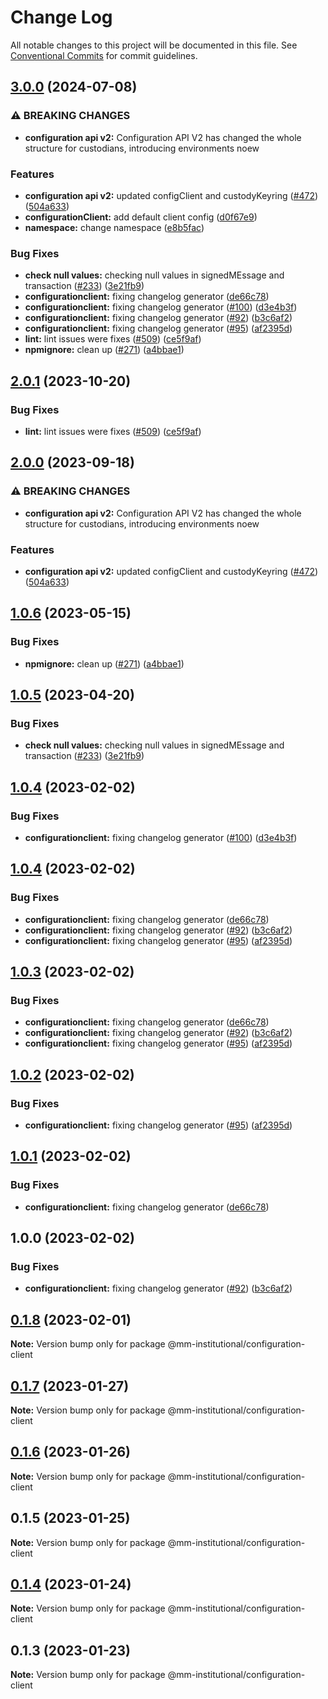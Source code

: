 # Change Log

All notable changes to this project will be documented in this file.
See [Conventional Commits](https://conventionalcommits.org) for commit guidelines.

## [3.0.0](https://github.com/rocketxujia/metamask-institutional/compare/configuration-client-v2.0.1...configuration-client-v3.0.0) (2024-07-08)


### ⚠ BREAKING CHANGES

* **configuration api v2:** Configuration API V2 has changed the whole structure for custodians, introducing environments noew

### Features

* **configuration api v2:** updated configClient and custodyKeyring ([#472](https://github.com/rocketxujia/metamask-institutional/issues/472)) ([504a633](https://github.com/rocketxujia/metamask-institutional/commit/504a6333a491a841062081211ffa15bae36f4c39))
* **configurationClient:** add default client config ([d0f67e9](https://github.com/rocketxujia/metamask-institutional/commit/d0f67e9d06d073b2e3fa556a12e17e2b323c2618))
* **namespace:** change namespace ([e8b5fac](https://github.com/rocketxujia/metamask-institutional/commit/e8b5fac50b8b59e69906fdf828185064b1b0e4e8))


### Bug Fixes

* **check null values:** checking null values in signedMEssage and transaction ([#233](https://github.com/rocketxujia/metamask-institutional/issues/233)) ([3e21fb9](https://github.com/rocketxujia/metamask-institutional/commit/3e21fb95f764a9ffe6aea1e459737f7cf62408f7))
* **configurationclient:** fixing changelog generator ([de66c78](https://github.com/rocketxujia/metamask-institutional/commit/de66c789f6b0630d43f50c2db2cbb66bb8e1818d))
* **configurationclient:** fixing changelog generator ([#100](https://github.com/rocketxujia/metamask-institutional/issues/100)) ([d3e4b3f](https://github.com/rocketxujia/metamask-institutional/commit/d3e4b3f0fd3cedf82186bf5d470719c653c19548))
* **configurationclient:** fixing changelog generator ([#92](https://github.com/rocketxujia/metamask-institutional/issues/92)) ([b3c6af2](https://github.com/rocketxujia/metamask-institutional/commit/b3c6af2ce209fe250a071eb24bc689f513b9d17e))
* **configurationclient:** fixing changelog generator ([#95](https://github.com/rocketxujia/metamask-institutional/issues/95)) ([af2395d](https://github.com/rocketxujia/metamask-institutional/commit/af2395d6a6ba14e11c7e30a4363856af8830e5fb))
* **lint:** lint issues were fixes ([#509](https://github.com/rocketxujia/metamask-institutional/issues/509)) ([ce5f9af](https://github.com/rocketxujia/metamask-institutional/commit/ce5f9afaa20d6afad6e81d0d97bc6894055fc00c))
* **npmignore:** clean up ([#271](https://github.com/rocketxujia/metamask-institutional/issues/271)) ([a4bbae1](https://github.com/rocketxujia/metamask-institutional/commit/a4bbae1887ef3cead82b58bd2ec14fbfcd40f662))

## [2.0.1](https://github.com/consensys-vertical-apps/metamask-institutional/compare/configuration-client-v2.0.0...configuration-client-v2.0.1) (2023-10-20)


### Bug Fixes

* **lint:** lint issues were fixes ([#509](https://github.com/consensys-vertical-apps/metamask-institutional/issues/509)) ([ce5f9af](https://github.com/consensys-vertical-apps/metamask-institutional/commit/ce5f9afaa20d6afad6e81d0d97bc6894055fc00c))

## [2.0.0](https://github.com/consensys-vertical-apps/metamask-institutional/compare/configuration-client-v1.0.6...configuration-client-v2.0.0) (2023-09-18)


### ⚠ BREAKING CHANGES

* **configuration api v2:** Configuration API V2 has changed the whole structure for custodians, introducing environments noew

### Features

* **configuration api v2:** updated configClient and custodyKeyring ([#472](https://github.com/consensys-vertical-apps/metamask-institutional/issues/472)) ([504a633](https://github.com/consensys-vertical-apps/metamask-institutional/commit/504a6333a491a841062081211ffa15bae36f4c39))

## [1.0.6](https://github.com/consensys-vertical-apps/metamask-institutional/compare/configuration-client-v1.0.5...configuration-client-v1.0.6) (2023-05-15)


### Bug Fixes

* **npmignore:** clean up ([#271](https://github.com/consensys-vertical-apps/metamask-institutional/issues/271)) ([a4bbae1](https://github.com/consensys-vertical-apps/metamask-institutional/commit/a4bbae1887ef3cead82b58bd2ec14fbfcd40f662))

## [1.0.5](https://github.com/consensys-vertical-apps/metamask-institutional/compare/configuration-client-v1.0.4...configuration-client-v1.0.5) (2023-04-20)


### Bug Fixes

* **check null values:** checking null values in signedMEssage and transaction ([#233](https://github.com/consensys-vertical-apps/metamask-institutional/issues/233)) ([3e21fb9](https://github.com/consensys-vertical-apps/metamask-institutional/commit/3e21fb95f764a9ffe6aea1e459737f7cf62408f7))

## [1.0.4](https://github.com/consensys-vertical-apps/metamask-institutional/compare/configuration-client-v1.0.3...configuration-client-v1.0.4) (2023-02-02)

### Bug Fixes

- **configurationclient:** fixing changelog generator ([#100](https://github.com/consensys-vertical-apps/metamask-institutional/issues/100)) ([d3e4b3f](https://github.com/consensys-vertical-apps/metamask-institutional/commit/d3e4b3f0fd3cedf82186bf5d470719c653c19548))

## [1.0.4](https://github.com/consensys-vertical-apps/metamask-institutional/compare/@mm-institutional/configuration-client@0.1.8...@mm-institutional/configuration-client@1.0.4) (2023-02-02)

### Bug Fixes

- **configurationclient:** fixing changelog generator ([de66c78](https://github.com/consensys-vertical-apps/metamask-institutional/commit/de66c789f6b0630d43f50c2db2cbb66bb8e1818d))
- **configurationclient:** fixing changelog generator ([#92](https://github.com/consensys-vertical-apps/metamask-institutional/issues/92)) ([b3c6af2](https://github.com/consensys-vertical-apps/metamask-institutional/commit/b3c6af2ce209fe250a071eb24bc689f513b9d17e))
- **configurationclient:** fixing changelog generator ([#95](https://github.com/consensys-vertical-apps/metamask-institutional/issues/95)) ([af2395d](https://github.com/consensys-vertical-apps/metamask-institutional/commit/af2395d6a6ba14e11c7e30a4363856af8830e5fb))

## [1.0.3](https://github.com/consensys-vertical-apps/metamask-institutional/compare/configuration-client-v1.0.2...configuration-client-v1.0.3) (2023-02-02)

### Bug Fixes

- **configurationclient:** fixing changelog generator ([de66c78](https://github.com/consensys-vertical-apps/metamask-institutional/commit/de66c789f6b0630d43f50c2db2cbb66bb8e1818d))
- **configurationclient:** fixing changelog generator ([#92](https://github.com/consensys-vertical-apps/metamask-institutional/issues/92)) ([b3c6af2](https://github.com/consensys-vertical-apps/metamask-institutional/commit/b3c6af2ce209fe250a071eb24bc689f513b9d17e))
- **configurationclient:** fixing changelog generator ([#95](https://github.com/consensys-vertical-apps/metamask-institutional/issues/95)) ([af2395d](https://github.com/consensys-vertical-apps/metamask-institutional/commit/af2395d6a6ba14e11c7e30a4363856af8830e5fb))

## [1.0.2](https://github.com/consensys-vertical-apps/metamask-institutional/compare/configuration-client-v1.0.1...configuration-client-v1.0.2) (2023-02-02)

### Bug Fixes

- **configurationclient:** fixing changelog generator ([#95](https://github.com/consensys-vertical-apps/metamask-institutional/issues/95)) ([af2395d](https://github.com/consensys-vertical-apps/metamask-institutional/commit/af2395d6a6ba14e11c7e30a4363856af8830e5fb))

## [1.0.1](https://github.com/consensys-vertical-apps/metamask-institutional/compare/configuration-client-v1.0.0...configuration-client-v1.0.1) (2023-02-02)

### Bug Fixes

- **configurationclient:** fixing changelog generator ([de66c78](https://github.com/consensys-vertical-apps/metamask-institutional/commit/de66c789f6b0630d43f50c2db2cbb66bb8e1818d))

## 1.0.0 (2023-02-02)

### Bug Fixes

- **configurationclient:** fixing changelog generator ([#92](https://github.com/consensys-vertical-apps/metamask-institutional/issues/92)) ([b3c6af2](https://github.com/consensys-vertical-apps/metamask-institutional/commit/b3c6af2ce209fe250a071eb24bc689f513b9d17e))

## [0.1.8](https://github.com/consensys-vertical-apps/metamask-institutional/compare/@mm-institutional/configuration-client@0.1.7...@mm-institutional/configuration-client@0.1.8) (2023-02-01)

**Note:** Version bump only for package @mm-institutional/configuration-client

## [0.1.7](https://github.com/consensys-vertical-apps/metamask-institutional/compare/@mm-institutional/configuration-client@0.1.6...@mm-institutional/configuration-client@0.1.7) (2023-01-27)

**Note:** Version bump only for package @mm-institutional/configuration-client

## [0.1.6](https://github.com/consensys-vertical-apps/metamask-institutional/compare/@mm-institutional/configuration-client@0.1.5...@mm-institutional/configuration-client@0.1.6) (2023-01-26)

**Note:** Version bump only for package @mm-institutional/configuration-client

## 0.1.5 (2023-01-25)

**Note:** Version bump only for package @mm-institutional/configuration-client

## [0.1.4](https://github.com/consensys-vertical-apps/metamask-institutional/compare/@mm-institutional/configuration-client@0.1.3...@mm-institutional/configuration-client@0.1.4) (2023-01-24)

**Note:** Version bump only for package @mm-institutional/configuration-client

## 0.1.3 (2023-01-23)

**Note:** Version bump only for package @mm-institutional/configuration-client

